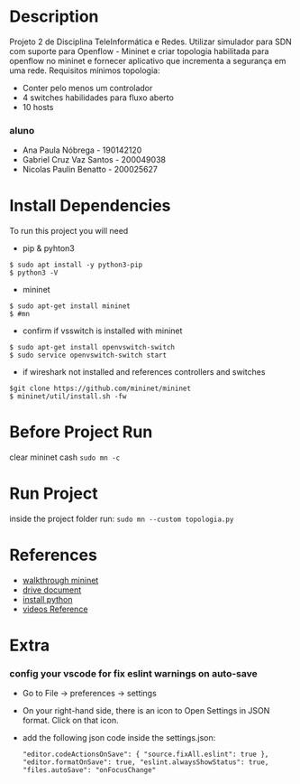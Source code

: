 # Description

Projeto 2 de Disciplina TeleInformática e Redes.
Utilizar simulador para SDN com suporte para Openflow - Mininet e criar topologia habilitada para openflow no mininet e fornecer aplicativo que incrementa a segurança em uma rede.
Requisitos mínimos topologia:

- Conter pelo menos um controlador
- 4 switches habilidades para fluxo aberto
- 10 hosts

### aluno

- Ana Paula Nóbrega - 190142120
- Gabriel Cruz Vaz Santos - 200049038
- Nicolas Paulin Benatto - 200025627

# Install Dependencies

To run this project you will need

- pip & pyhton3

```
$ sudo apt install -y python3-pip
$ python3 -V
```

- mininet

```
$ sudo apt-get install mininet
$ #mn
```

- confirm if vsswitch is installed with mininet

```
$ sudo apt-get install openvswitch-switch
$ sudo service openvswitch-switch start
```

- if wireshark not installed and references controllers and switches

```
$git clone https://github.com/mininet/mininet
$ mininet/util/install.sh -fw
```

# Before Project Run

clear mininet cash
`sudo mn -c`

# Run Project

inside the project folder run:
`sudo mn --custom topologia.py`

# References

- [walkthrough mininet](http://mininet.org/walkthrough/)
- [drive document](https://docs.google.com/document/d/1f0QPhMonsCHjrotPNxG3TVrlpLRyDazT0nE1HL6KgOM/edit)
- [install python](https://www.digitalocean.com/community/tutorials/how-to-install-python-3-and-set-up-a-programming-environment-on-an-ubuntu-22-04-server)
- [videos Reference](https://www.youtube.com/playlist?list=PLpherdrLyny8YN4M24iRJBMCXkLcGbmhY)

# Extra

### config your vscode for fix eslint warnings on auto-save

- Go to File -> preferences -> settings
- On your right-hand side, there is an icon to Open Settings in JSON format. Click on that icon.
- add the following json code inside the settings.json:

  `"editor.codeActionsOnSave": { "source.fixAll.eslint": true }, "editor.formatOnSave": true, "eslint.alwaysShowStatus": true, "files.autoSave": "onFocusChange"`
